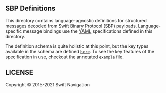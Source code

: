 ## SBP Definitions

This directory contains language-agnostic definitions for structured
messages decoded from Swift Binary Protocol (SBP)
payloads. Language-specific message bindings use the
[YAML](http://en.wikipedia.org/wiki/YAML) specifications defined in
this directory.

The definition schema is quite holistic at this point, but the key
types available in the schema are defined
[`here`](yaml/swiftnav/sbp/types.yaml). To see the key features of the
specification in use, checkout the annotated
[`example`](example/yaml/example.yaml) file.

## LICENSE

Copyright © 2015-2021 Swift Navigation
